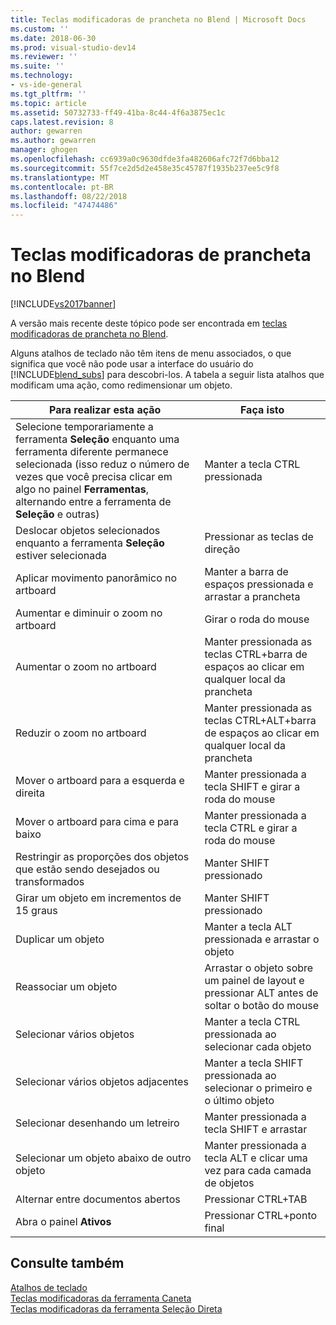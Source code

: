 ```yaml
---
title: Teclas modificadoras de prancheta no Blend | Microsoft Docs
ms.custom: ''
ms.date: 2018-06-30
ms.prod: visual-studio-dev14
ms.reviewer: ''
ms.suite: ''
ms.technology:
- vs-ide-general
ms.tgt_pltfrm: ''
ms.topic: article
ms.assetid: 50732733-ff49-41ba-8c44-4f6a3875ec1c
caps.latest.revision: 8
author: gewarren
ms.author: gewarren
manager: ghogen
ms.openlocfilehash: cc6939a0c9630dfde3fa482606afc72f7d6bba12
ms.sourcegitcommit: 55f7ce2d5d2e458e35c45787f1935b237ee5c9f8
ms.translationtype: MT
ms.contentlocale: pt-BR
ms.lasthandoff: 08/22/2018
ms.locfileid: "47474486"
---
```

# <a name="artboard-modifier-keys-in-blend"></a>Teclas modificadoras de prancheta no Blend
[!INCLUDE[vs2017banner](../includes/vs2017banner.md)]

A versão mais recente deste tópico pode ser encontrada em [teclas modificadoras de prancheta no Blend](https://docs.microsoft.com/visualstudio/designers/artboard-modifier-keys-in-blend).  
  
Alguns atalhos de teclado não têm itens de menu associados, o que significa que você não pode usar a interface do usuário do [!INCLUDE[blend_subs](../includes/blend-subs-md.md)] para descobri-los. A tabela a seguir lista atalhos que modificam uma ação, como redimensionar um objeto.  
  
|Para realizar esta ação|Faça isto|  
|-----------------------|-------------|  
|Selecione temporariamente a ferramenta **Seleção** enquanto uma ferramenta diferente permanece selecionada (isso reduz o número de vezes que você precisa clicar em algo no painel **Ferramentas**, alternando entre a ferramenta de **Seleção** e outras)|Manter a tecla CTRL pressionada|  
|Deslocar objetos selecionados enquanto a ferramenta **Seleção** estiver selecionada|Pressionar as teclas de direção|  
|Aplicar movimento panorâmico no artboard|Manter a barra de espaços pressionada e arrastar a prancheta|  
|Aumentar e diminuir o zoom no artboard|Girar o roda do mouse|  
|Aumentar o zoom no artboard|Manter pressionada as teclas CTRL+barra de espaços ao clicar em qualquer local da prancheta|  
|Reduzir o zoom no artboard|Manter pressionada as teclas CTRL+ALT+barra de espaços ao clicar em qualquer local da prancheta|  
|Mover o artboard para a esquerda e direita|Manter pressionada a tecla SHIFT e girar a roda do mouse|  
|Mover o artboard para cima e para baixo|Manter pressionada a tecla CTRL e girar a roda do mouse|  
|Restringir as proporções dos objetos que estão sendo desejados ou transformados|Manter SHIFT pressionado|  
|Girar um objeto em incrementos de 15 graus|Manter SHIFT pressionado|  
|Duplicar um objeto|Manter a tecla ALT pressionada e arrastar o objeto|  
|Reassociar um objeto|Arrastar o objeto sobre um painel de layout e pressionar ALT antes de soltar o botão do mouse|  
|Selecionar vários objetos|Manter a tecla CTRL pressionada ao selecionar cada objeto|  
|Selecionar vários objetos adjacentes|Manter a tecla SHIFT pressionada ao selecionar o primeiro e o último objeto|  
|Selecionar desenhando um letreiro|Manter pressionada a tecla SHIFT e arrastar|  
|Selecionar um objeto abaixo de outro objeto|Manter pressionada a tecla ALT e clicar uma vez para cada camada de objetos|  
|Alternar entre documentos abertos|Pressionar CTRL+TAB|  
|Abra o painel **Ativos**|Pressionar CTRL+ponto final|  
  
## <a name="see-also"></a>Consulte também  
 [Atalhos de teclado](../designers/keyboard-shortcuts-in-blend.md)   
 [Teclas modificadoras da ferramenta Caneta](../designers/pen-tool-modifier-keys-in-blend.md)   
 [Teclas modificadoras da ferramenta Seleção Direta](../designers/direct-selection-tool-modifier-keys-in-blend.md)



